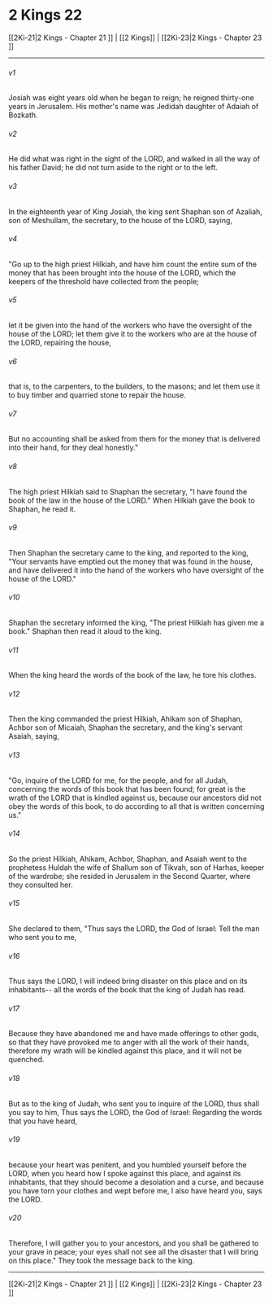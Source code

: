 # 2 Kings 22

[[2Ki-21|2 Kings - Chapter 21 ]] | [[2 Kings]] | [[2Ki-23|2 Kings - Chapter 23 ]]
***

###### v1
Josiah was eight years old when he began to reign; he reigned thirty-one years in Jerusalem. His mother's name was Jedidah daughter of Adaiah of Bozkath.
###### v2
He did what was right in the sight of the LORD, and walked in all the way of his father David; he did not turn aside to the right or to the left.
###### v3
In the eighteenth year of King Josiah, the king sent Shaphan son of Azaliah, son of Meshullam, the secretary, to the house of the LORD, saying,
###### v4
"Go up to the high priest Hilkiah, and have him count the entire sum of the money that has been brought into the house of the LORD, which the keepers of the threshold have collected from the people;
###### v5
let it be given into the hand of the workers who have the oversight of the house of the LORD; let them give it to the workers who are at the house of the LORD, repairing the house,
###### v6
that is, to the carpenters, to the builders, to the masons; and let them use it to buy timber and quarried stone to repair the house.
###### v7
But no accounting shall be asked from them for the money that is delivered into their hand, for they deal honestly."
###### v8
The high priest Hilkiah said to Shaphan the secretary, "I have found the book of the law in the house of the LORD." When Hilkiah gave the book to Shaphan, he read it.
###### v9
Then Shaphan the secretary came to the king, and reported to the king, "Your servants have emptied out the money that was found in the house, and have delivered it into the hand of the workers who have oversight of the house of the LORD."
###### v10
Shaphan the secretary informed the king, "The priest Hilkiah has given me a book." Shaphan then read it aloud to the king.
###### v11
When the king heard the words of the book of the law, he tore his clothes.
###### v12
Then the king commanded the priest Hilkiah, Ahikam son of Shaphan, Achbor son of Micaiah, Shaphan the secretary, and the king's servant Asaiah, saying,
###### v13
"Go, inquire of the LORD for me, for the people, and for all Judah, concerning the words of this book that has been found; for great is the wrath of the LORD that is kindled against us, because our ancestors did not obey the words of this book, to do according to all that is written concerning us."
###### v14
So the priest Hilkiah, Ahikam, Achbor, Shaphan, and Asaiah went to the prophetess Huldah the wife of Shallum son of Tikvah, son of Harhas, keeper of the wardrobe; she resided in Jerusalem in the Second Quarter, where they consulted her.
###### v15
She declared to them, "Thus says the LORD, the God of Israel: Tell the man who sent you to me,
###### v16
Thus says the LORD, I will indeed bring disaster on this place and on its inhabitants-- all the words of the book that the king of Judah has read.
###### v17
Because they have abandoned me and have made offerings to other gods, so that they have provoked me to anger with all the work of their hands, therefore my wrath will be kindled against this place, and it will not be quenched.
###### v18
But as to the king of Judah, who sent you to inquire of the LORD, thus shall you say to him, Thus says the LORD, the God of Israel: Regarding the words that you have heard,
###### v19
because your heart was penitent, and you humbled yourself before the LORD, when you heard how I spoke against this place, and against its inhabitants, that they should become a desolation and a curse, and because you have torn your clothes and wept before me, I also have heard you, says the LORD.
###### v20
Therefore, I will gather you to your ancestors, and you shall be gathered to your grave in peace; your eyes shall not see all the disaster that I will bring on this place." They took the message back to the king.

***

[[2Ki-21|2 Kings - Chapter 21 ]] | [[2 Kings]] | [[2Ki-23|2 Kings - Chapter 23 ]]
